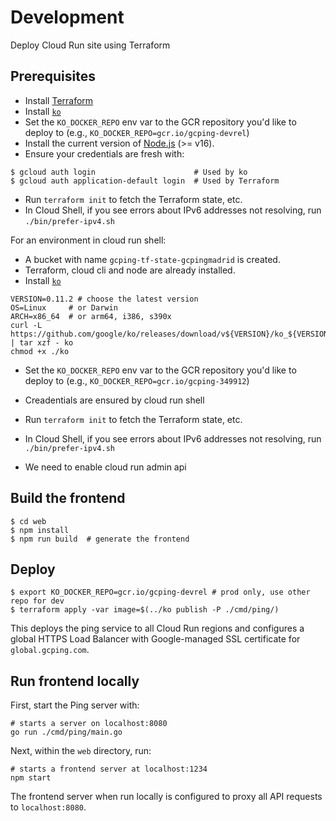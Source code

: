 # Development

Deploy Cloud Run site using Terraform

## Prerequisites

- Install [Terraform](https://learn.hashicorp.com/tutorials/terraform/install-cli)
- Install [`ko`](https://github.com/google/ko)
- Set the `KO_DOCKER_REPO` env var to the GCR repository you'd like to deploy to (e.g.,
`KO_DOCKER_REPO=gcr.io/gcping-devrel`)
- Install the current version of [Node.js](https://nodejs.org/en/) (>= v16).
- Ensure your credentials are fresh with:
```
$ gcloud auth login                      # Used by ko
$ gcloud auth application-default login  # Used by Terraform
```
- Run `terraform init` to fetch the Terraform state, etc.
- In Cloud Shell, if you see errors about IPv6 addresses not resolving, run
  `./bin/prefer-ipv4.sh`

For an environment in cloud run shell:

- A bucket with name `gcping-tf-state-gcpingmadrid` is created.
- Terraform, cloud cli and node are already installed.
- Install [`ko`](https://github.com/google/ko)

```
VERSION=0.11.2 # choose the latest version
OS=Linux     # or Darwin
ARCH=x86_64  # or arm64, i386, s390x
curl -L https://github.com/google/ko/releases/download/v${VERSION}/ko_${VERSION}_${OS}_${ARCH}.tar.gz | tar xzf - ko
chmod +x ./ko
```

- Set the `KO_DOCKER_REPO` env var to the GCR repository you'd like to deploy to (e.g.,
  `KO_DOCKER_REPO=gcr.io/gcping-349912`)

- Creadentials are ensured by cloud run shell

- Run `terraform init` to fetch the Terraform state, etc.
- In Cloud Shell, if you see errors about IPv6 addresses not resolving, run
  `./bin/prefer-ipv4.sh`
- We need to enable cloud run admin api

## Build the frontend

```
$ cd web
$ npm install
$ npm run build  # generate the frontend
```

## Deploy

```
$ export KO_DOCKER_REPO=gcr.io/gcping-devrel # prod only, use other repo for dev
$ terraform apply -var image=$(../ko publish -P ./cmd/ping/)
```

This deploys the ping service to all Cloud Run regions and configures a global
HTTPS Load Balancer with Google-managed SSL certificate for
`global.gcping.com`.

## Run frontend locally

First, start the Ping server with:

``` shell
# starts a server on localhost:8080
go run ./cmd/ping/main.go
```

Next, within the `web` directory, run:

``` shell
# starts a frontend server at localhost:1234
npm start
```

The frontend server when run locally is configured to proxy all API requests to
`localhost:8080`.

